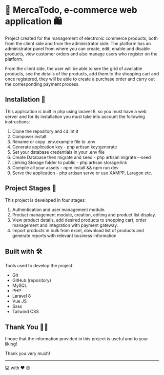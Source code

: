# 🛒 MercaTodo, e-commerce web application 🛍️

Project created for the management of electronic commerce products, both from the client side and from the administrator side. The platform has an administrator panel from where you can create, edit, enable and disable products, view customer orders and also manage users who register on the platform.

From the client side, the user will be able to see the grid of available products, see the details of the products, add them to the shopping cart and once registered, they will be able to create a purchase order and carry out the corresponding payment process.

## Installation 🚀
This application is built in php using laravel 8, so you must have a web server and for its installation you must take into account the following instructions:

1. Clone the repository and cd int it
2. Composer install
3. Rename or copy .env.example file to .env
4. Generate application key - php artisan key:generate
5. Set your database credentials in your .env file
6. Create Database then migrate and seed - php artisan migrate --seed
7. Linking Storage folder to public - php artisan storage:link
8. Compile all your assets - npm install && npm run dev
9. Serve the application - php artisan serve or use XAMPP, Laragon etc.

## Project Stages 👣
This project is developed in four stages:

1. Authentication and user management module.
2. Product management module, creation, editing and product list display.
3. View product details, add desired products to shopping cart, order management and integration with payment gateway.
4. Import products in bulk from excel, download list of products and generate reports with relevant business information

## Built with 🛠️

Tools used to develop the project:

- Git
- GitHub (repository)
- MySQL
- PHP
- Laravel 8
- Vue JS
- Sass
- Tailwind CSS

## Thank You 🙏🏻
I hope that the information provided in this project is useful and to your liking!

Thank you very much!


---

💻 with ❤️  😊
